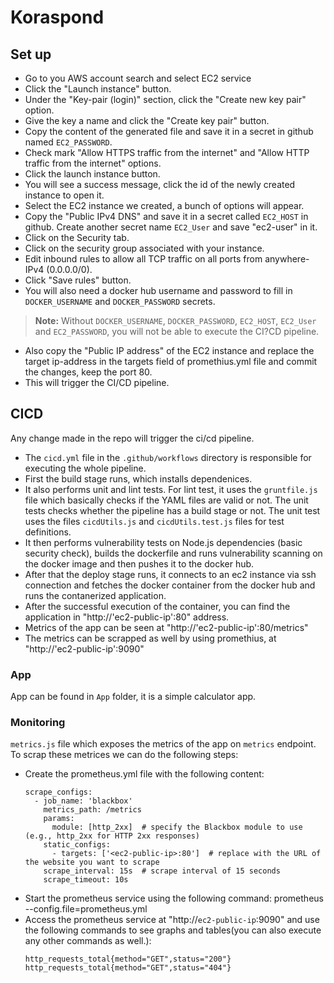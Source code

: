 # Koraspond
## Set up
- Go to you AWS account search and select EC2 service
- Click the "Launch instance" button.
- Under the "Key-pair (login)" section, click the "Create new key pair" option.
- Give the key a name and click the "Create key pair" button.
- Copy the content of the generated file and save it in a secret in github named `EC2_PASSWORD`.
- Check mark "Allow HTTPS traffic from the internet" and "Allow HTTP traffic from the internet" options.
- Click the launch instance button.
- You will see a success message, click the id of the newly created instance to open it.
- Select the EC2 instance we created, a bunch of options will appear.
- Copy the "Public IPv4 DNS" and save it in a secret called `EC2_HOST` in github. Create another secret name `EC2_User` and save "ec2-user" in it.
- Click on the Security tab.
- Click on the security group associated with your instance.
- Edit inbound rules to allow all TCP traffic on all ports from anywhere-IPv4 (0.0.0.0/0).
- Click "Save rules" button.
- You will also need a docker hub username and password to fill in `DOCKER_USERNAME` and `DOCKER_PASSWORD` secrets.
> **Note:** Without `DOCKER_USERNAME`, `DOCKER_PASSWORD`, `EC2_HOST`, `EC2_User` and `EC2_PASSWORD`, you will not be able to execute the CI?CD pipeline.
- Also copy the "Public IP address" of the EC2 instance and replace the target ip-address in the targets field of promethius.yml file and commit the changes, keep the port 80.
- This will trigger the CI/CD pipeline.

## CICD
Any change made in the repo will trigger the ci/cd pipeline.
  - The `cicd.yml` file in the `.github/workflows` directory is responsible for executing the whole pipeline.
  - First the build stage runs, which installs dependenices.
  - It also performs unit and lint tests. For lint test, it uses the `gruntfile.js` file which basically checks if the YAML files are valid or not. The unit tests checks whether the pipeline has a build stage or not. The unit test uses the files `cicdUtils.js` and `cicdUtils.test.js` files for test definitions.
  - It then performs vulnerability tests on Node.js dependencies (basic security check), builds the dockerfile and runs vulnerability scanning on the docker image and then pushes it to the docker hub.
  - After that the deploy stage runs, it connects to an ec2 instance via ssh connection and fetches the docker container from the docker hub and runs the contanerized application.
- After the successful execution of the container, you can find the application in "http://'ec2-public-ip':80" address.
- Metrics of the app can be seen at "http://'ec2-public-ip':80/metrics"
- The metrics can be scrapped as well by using promethius, at "http://'ec2-public-ip':9090"

### App
App can be found in `App` folder, it is a simple calculator app.

### Monitoring
`metrics.js` file which exposes the metrics of the app on `metrics` endpoint. To scrap these metrices we can do the following steps:
- Create the prometheus.yml file with the following content:
  ```
  scrape_configs:
    - job_name: 'blackbox'
      metrics_path: /metrics
      params:
        module: [http_2xx]  # specify the Blackbox module to use (e.g., http_2xx for HTTP 2xx responses)
      static_configs:
        - targets: ['<ec2-public-ip>:80']  # replace with the URL of the website you want to scrape
      scrape_interval: 15s  # scrape interval of 15 seconds
      scrape_timeout: 10s
   ```
- Start the prometheus service using the following command:
    prometheus --config.file=prometheus.yml
- Access the prometheus service at "http://`ec2-public-ip`:9090" and use the following commands to see graphs and tables(you can also execute any other commands as well.):
  ```
  http_requests_total{method="GET",status="200"}
  http_requests_total{method="GET",status="404"}
  ```
